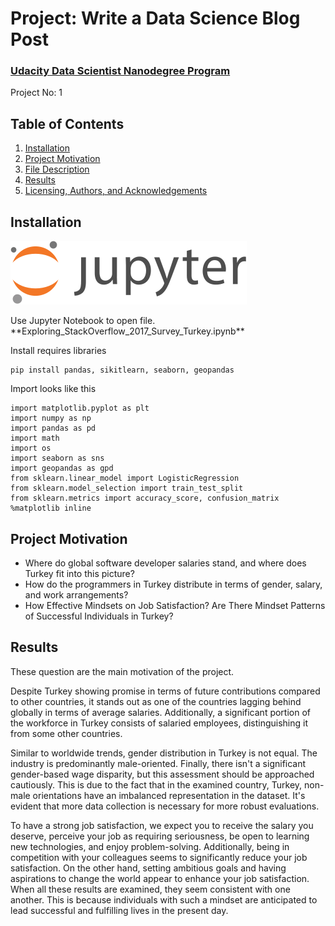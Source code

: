 <h1 align="left">Project: Write a Data Science Blog Post</h1>
<h3 align="left"><a href='https://www.udacity.com/course/data-scientist-nanodegree--nd025'>Udacity Data Scientist Nanodegree Program</a></h3>
Project No: 1

## Table of Contents

1. [Installation](#installation)
2. [Project Motivation](#motivation)
3. [File Description](#files)
4. [Results](#results)
5. [Licensing, Authors, and Acknowledgements](#licensing)


## Installation <a name="installation"></a>
<img src ="resources/Jupyter Notebook sign.svg/"></img>
<p>Use Jupyter Notebook to open file. **Exploring_StackOverflow_2017_Survey_Turkey.ipynb**</p>


Install requires libraries
```
pip install pandas, sikitlearn, seaborn, geopandas
```
Import looks like this
```
import matplotlib.pyplot as plt
import numpy as np
import pandas as pd
import math
import os
import seaborn as sns
import geopandas as gpd
from sklearn.linear_model import LogisticRegression
from sklearn.model_selection import train_test_split
from sklearn.metrics import accuracy_score, confusion_matrix
%matplotlib inline
```


## Project Motivation <a name="motivation"></a>
* Where do global software developer salaries stand, and where does Turkey fit into this picture?
* How do the programmers in Turkey distribute in terms of gender, salary, and work arrangements?
* How Effective Mindsets on Job Satisfaction? Are There Mindset Patterns of Successful Individuals in Turkey?

## Results <a name="results"></a>
These question are the main motivation of the project.

Despite Turkey showing promise in terms of future contributions compared to other countries, it stands out as one of the countries lagging behind globally in terms of average salaries. Additionally, a significant portion of the workforce in Turkey consists of salaried employees, distinguishing it from some other countries.

Similar to worldwide trends, gender distribution in Turkey is not equal. The industry is predominantly male-oriented. Finally, there isn't a significant gender-based wage disparity, but this assessment should be approached cautiously. This is due to the fact that in the examined country, Turkey, non-male orientations have an imbalanced representation in the dataset. It's evident that more data collection is necessary for more robust evaluations.

To have a strong job satisfaction, we expect you to receive the salary you deserve, perceive your job as requiring seriousness, be open to learning new technologies, and enjoy problem-solving. Additionally, being in competition with your colleagues seems to significantly reduce your job satisfaction. On the other hand, setting ambitious goals and having aspirations to change the world appear to enhance your job satisfaction. When all these results are examined, they seem consistent with one another. This is because individuals with such a mindset are anticipated to lead successful and fulfilling lives in the present day.
